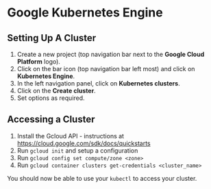 # Google Kubernetes Engine

## Setting Up A Cluster
1. Create a new project (top navigation bar next to the **Google Cloud Platform** logo).
2. Click on the bar icon (top navigation bar left most) and click on **Kubernetes Engine**.
3. In the left navigation panel, click on **Kubernetes clusters**.
4. Click on the **Create cluster**.
5. Set options as required.

## Accessing a Cluster
1. Install the Gcloud API - instructions at https://cloud.google.com/sdk/docs/quickstarts
2. Run `gcloud init` and setup a configuration
3. Run `gcloud config set compute/zone <zone>`
4. Run `gcloud container clusters get-credentials <cluster_name>`

You should now be able to use your `kubectl` to access your cluster.